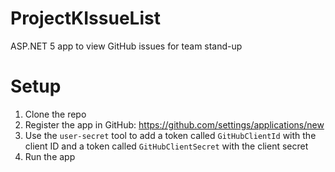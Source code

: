 # ProjectKIssueList

ASP.NET 5 app to view GitHub issues for team stand-up


# Setup

1. Clone the repo
2. Register the app in GitHub: https://github.com/settings/applications/new
3. Use the `user-secret` tool to add a token called `GitHubClientId` with the client ID and a token called `GitHubClientSecret` with the client secret
4. Run the app
